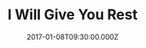 ---
title: "I Will Give You Rest"
image: "https://i.imgur.com/MuLYIpM.jpg"
date: "2017-01-08T09:30:00.000Z"
video:
  type: "vimeo"
  id: 198591128
speaker:
  name: "Bart Wilkins"
  permalink: "bart-wilkins"
series: "i-promise"
---